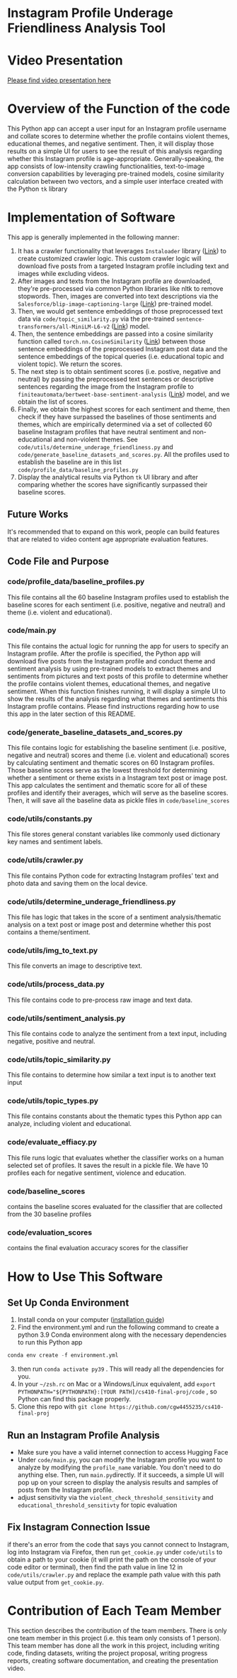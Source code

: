 # Instagram Profile Underage Friendliness Analysis Tool

# Video Presentation
[Please find video presentation here](https://veed.io/view/c5e12765-4de5-4cbb-8219-1db6b63aabfe)

# Overview of the Function of the code
This Python app can accept a user input for an Instagram profile username and collate scores to determine whether the profile contains violent themes, educational themes, and negative sentiment. Then, it will display those results on a simple UI for users to see the result of this analysis regarding whether this Instagram profile is age-appropriate. Generally-speaking, the app consists of low-intensity crawling functionalities, text-to-image conversion capabilities by leveraging pre-trained models, cosine similarity calculation between two vectors, and a simple user interface created with the Python `tk` library
 
# Implementation of Software
This app is generally implemented in the following manner:
1. It has a crawler functionality that leverages `Instaloader` library ([Link](https://instaloader.github.io/)) to create customized crawler logic. This custom crawler logic will download five posts from a targeted Instagram profile including text and images while excluding videos.
2.  After images and texts from the Instagram profile are downloaded, they're pre-processed via common Python libraries like nltk to remove stopwords. Then, images are converted into text descriptions via the `Salesforce/blip-image-captioning-large` ([Link](https://huggingface.co/Salesforce/blip-image-captioning-large)) pre-trained model.
3. Then, we would get sentence embeddings of those preprocessed text data via `code/topic_similarity.py` via the pre-trained `sentence-transformers/all-MiniLM-L6-v2` ([Link](https://huggingface.co/sentence-transformers/all-MiniLM-L6-v2)) model. 
4. Then, the sentence embeddings are passed into a cosine similarity function called `torch.nn.CosineSimilarity` ([Link](https://pytorch.org/docs/stable/generated/torch.nn.CosineSimilarity.html)) between those sentence embeddings of the preprocessed Instagram post data and the sentence embeddings of the topical queries (i.e. educational topic and violent topic). We return the scores.
5. The next step is to obtain sentiment scores (i.e. postive, negative and neutral) by passing the preprocessed text sentences or descriptive sentences regarding the image from the Instagram profile to `finiteautomata/bertweet-base-sentiment-analysis` ([Link](https://huggingface.co/finiteautomata/bertweet-base-sentiment-analysis)) model, and we obtain the list of scores.
6. Finally, we obtain the highest scores for each sentiment and theme, then check if they have surpassed the baselines of those sentiments and themes, which are empirically determined via a set of collected 60 baseline Instagram profiles that have neutral sentiment and non-educational and non-violent themes. See ` code/utils/determine_underage_friendliness.py` and `code/generate_baseline_datasets_and_scores.py`. All the profiles used to establish the baseline are in this list `code/profile_data/baseline_profiles.py`
7. Display the analytical results via Python `tk` UI library and after comparing whether the scores have significantly surpassed their baseline scores.

## Future Works
It's recommended that to expand on this work, people can build features that are related to video content age appropriate evaluation features. 

## Code File and Purpose
### code/profile_data/baseline_profiles.py
This file contains all the 60 baseline Instagram profiles used to establish the baseline scores for each sentiment (i.e. positive, negative and neutral) and theme (i.e. violent and educational). 

### code/main.py
This file contains the actual logic for running the app for users to specify an Instagram profile. After the profile is specified, the Python app will download five posts from the Instagram profile and conduct theme and sentiment analysis by using pre-trained models to extract themes and sentiments from pictures and text posts of this profile to determine whether the profile contains violent themes, educational themes, and negative sentiment. When this function finishes running, it will display a simple UI to show the results of the analysis regarding what themes and sentiments this Instagram profile contains.
Please find instructions regarding how to use this app in the later section of this README.

### code/generate_baseline_datasets_and_scores.py
This file contains logic for establishing the baseline sentiment (i.e. positive, negative and neutral) scores and theme (i.e. violent and educational) scores by calculating sentiment and thematic scores on 60 Instagram profiles. Those baseline scores serve as the lowest threshold for determining whether a sentiment or theme exists in a Instagram text post or image post. This app calculates the sentiment and thematic score for all of these profiles and identify their averages, which will serve as the baseline scores. Then, it will save all the baseline data as pickle files in `code/baseline_scores`

### code/utils/constants.py
This file stores general constant variables like commonly used dictionary key names and sentiment labels.
### code/utils/crawler.py
This file contains Python code for extracting Instagram profiles' text and photo data and saving them on the local device.
### code/utils/determine_underage_friendliness.py
This file has logic that takes in the score of a sentiment analysis/thematic analysis on a text post or image post and determine whether this post contains a theme/sentiment.
### code/utils/img_to_text.py
This file converts an image to descriptive text.
### code/utils/process_data.py
 This file contains code to pre-process raw image and text data.
### code/utils/sentiment_analysis.py
This file contains code to analyze the sentiment from a text input, including negative, positive and neutral.
### code/utils/topic_similarity.py
This file contains to determine how similar a text input is to another text input
### code/utils/topic_types.py
This file contains constants about the thematic types this Python app can analyze, including violent and educational.   
### code/evaluate_effiacy.py
This file runs logic that evaluates whether the classifier works on a human selected set of profiles. It saves the result in a pickle file. We have 10 profiles each for negative sentiment, violence and education.
### code/baseline_scores
contains the baseline scores evaluated for the classifier that are collected from the 30 baseline profiles
### code/evaluation_scores
contains the final evaluation accuracy scores for the classifier 

# How to Use This Software
## Set Up Conda Environment
1. Install conda on your computer ([installation guide](https://conda.io/projects/conda/en/latest/user-guide/install/index.html))
2. Find the environment.yml and run the following command to create a python 3.9 Conda environment along with the necessary dependencies to run this Python app 
```python
conda env create -f environment.yml
``` 
3. then run `conda activate py39` . This will ready all the dependencies for you.
4. In your `~/zsh.rc` on Mac or a Windows/Linux equivalent, add `export PYTHONPATH="${PYTHONPATH}:[YOUR PATH]/cs410-final-proj/code` , so Python can find this package properly.
5. Clone this repo with `git clone https://github.com/cgw4455235/cs410-final-proj`

## Run an Instagram Profile Analysis
* Make sure you have a valid internet connection to access Hugging Face
* Under `code/main.py`, you can modify the Instagram profile you want to analyze by modifying the `profile_name` variable. You don't need to do anything else. Then, run `main.py`directly. If it succeeds, a simple UI will pop up on your screen to display the analysis results and samples of posts from the Instagram profile.
* adjust sensitivity via the `violent_check_threshold_sensitivity` and `educational_threshold_sensitivty` for topic evaluation

## Fix Instagram Connection Issue
if there's an error from the code that says you cannot connect to Instagram, log into Instagram via Firefox, then run `get_cookie.py` under `code/utils` to obtain a path to your cookie (it will print the path on the console of your code editor or terminal), then find the path value in line 12 in `code/utils/crawler.py` and replace the example path value with this path value output from `get_cookie.py`. 

# Contribution of Each Team Member

This section describes the contribution of the team members. There is only one team member in this project (i.e. this team only consists of 1 person). This team member has done all the work in this project, including writing code, finding datasets, writing the project proposal, writing progress reports, creating software documentation, and creating the presentation video.


